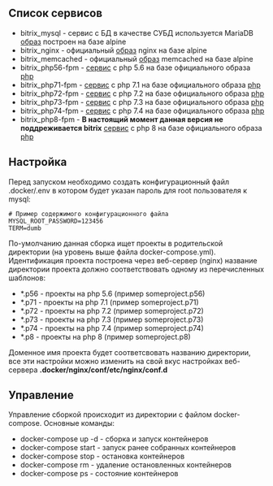 
<!-- @import "[TOC]" {cmd="toc" depthFrom=1 depthTo=6 orderedList=false} -->

## Список сервисов

* bitrix_mysql - сервис с БД в качестве СУБД используется MariaDB [образ](https://hub.docker.com/repository/docker/alex19pov31/bitrix-mariadb) построен на базе alpine
* bitrix_nginx - официальный [образ](https://hub.docker.com/_/nginx) nginx на базе alpine
* bitrix_memcached - официальный [образ](https://hub.docker.com/_/memcached) memcached на базе alpine
* bitrix_php56-fpm - [сервис](https://hub.docker.com/repository/docker/alex19pov31/bitrix-php56-fpm) с php 5.6 на базе официального образа [php](https://hub.docker.com/_/php)
* bitrix_php71-fpm - [сервис](https://hub.docker.com/repository/docker/alex19pov31/bitrix-php71-fpm) с php 7.1 на базе официального образа [php](https://hub.docker.com/_/php)
* bitrix_php72-fpm - [сервис](https://hub.docker.com/repository/docker/alex19pov31/bitrix-php72-fpm) с php 7.2 на базе официального образа [php](https://hub.docker.com/_/php)
* bitrix_php73-fpm - [сервис](https://hub.docker.com/repository/docker/alex19pov31/bitrix-php73-fpm) с php 7.3 на базе официального образа [php](https://hub.docker.com/_/php)
* bitrix_php74-fpm - [сервис](https://hub.docker.com/repository/docker/alex19pov31/bitrix-php74-fpm) с php 7.4 на базе официального образа [php](https://hub.docker.com/_/php)
* bitrix_php8-fpm - **В настоящий момент данная версия не поддреживается bitrix** [сервис](https://hub.docker.com/repository/docker/alex19pov31/bitrix-php8-fpm) с php 8 на базе официального образа [php](https://hub.docker.com/_/php)

## Настройка

Перед запуском необходимо создать конфигурационный файл .docker/.env в котором будет указан пароль для root пользователя к mysql:

```
# Пример содержимого конфигурационного файла
MYSQL_ROOT_PASSWORD=123456
TERM=dumb
```

По-умолчанию данная сборка ищет проекты в родительской директории (на уровень выше файла docker-compose.yml). Идентификация проекта построена через веб-сервер (nginx) название директории проекта должно соответствовать одному из перечисленных шаблонов:

* *.p56 - проекты на php 5.6 (пример someproject.p56)
* *.p71 - проекты на php 7.1 (пример someproject.p71)
* *.p72 - проекты на php 7.2 (пример someproject.p72)
* *.p73 - проекты на php 7.3 (пример someproject.p73)
* *.p74 - проекты на php 7.4 (пример someproject.p74)
* *.p8 - проекты на php 8 (пример someproject.p8)

Доменное имя проекта будет соответсвовать названию директории, все эти настройки можно изменить на свой вкус настройках веб-сервера **.docker/nginx/conf/etc/nginx/conf.d**

## Управление

Управление сборкой происходит из директории с файлом docker-compose. Основные команды:

* docker-compose up -d - сборка и запуск контейнеров
* docker-compose start - запуск ранее собранных контейнеров
* docker-compose stop - остановка контейнеров
* docker-compose rm - удаление остановленных контейнеров
* docker-compose ps - состояние контейнеров